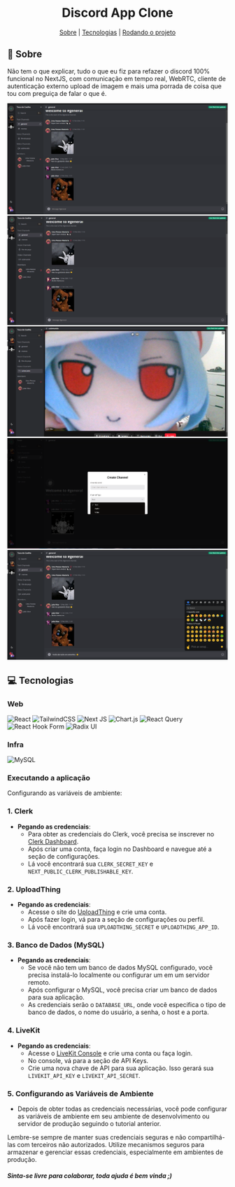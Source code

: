 <h1 align="center">Discord App Clone</h1>

<div align="center">
    <a href="#sobre">Sobre</a> | <a href="#tecnologias">Tecnologias</a> | <a href="#run">Rodando o projeto</a>
</div>

<a id="sobre"></a>

## 🚀 Sobre

Não tem o que explicar, tudo o que eu fiz para refazer o discord 100% funcional no NextJS, com comunicação em tempo real, WebRTC, cliente de autenticação externo upload de imagem e mais uma porrada de coisa que tou com preguiça de falar o que é.

![Foto 1](.github/media/Screenshot_2.png)
![Foto 2](.github/media/Screenshot_3.png)
![Foto 3](.github/media/Screenshot_4.png)
![Foto 4](.github/media/Screenshot_5.png)
![Foto 5](.github/media/Screenshot_6.png)

<a id="tecnologias"></a>

## :computer: Tecnologias

### Web

![React](https://img.shields.io/badge/react-%2320232a.svg?style=for-the-badge&logo=react&logoColor=%2364DAFB)
![TailwindCSS](https://img.shields.io/badge/tailwindcss-%2338B2AC.svg?style=for-the-badge&logo=tailwind-css&logoColor=white)
![Next JS](https://img.shields.io/badge/Next-black?style=for-the-badge&logo=next.js&logoColor=white)
![Chart.js](https://img.shields.io/badge/chart.js-F5788D.svg?style=for-the-badge&logo=chart.js&logoColor=white)
![React Query](https://img.shields.io/badge/-React%20Query-FF4154?style=for-the-badge&logo=react%20query&logoColor=white)
![React Hook Form](https://img.shields.io/badge/React%20Hook%20Form-%23EC5990.svg?style=for-the-badge&logo=reacthookform&logoColor=white)
![Radix UI](https://img.shields.io/badge/radix%20ui-161618.svg?style=for-the-badge&logo=radix-ui&logoColor=white)


### Infra
![MySQL](https://img.shields.io/badge/mysql-%2300f.svg?style=for-the-badge&logo=mysql&logoColor=white)

<a id="run"></a>

### Executando a aplicação

Configurando as variáveis de ambiente:

### 1. **Clerk**

- **Pegando as credenciais**:
  - Para obter as credenciais do Clerk, você precisa se inscrever no [Clerk Dashboard](https://dashboard.clerk.dev/).
  - Após criar uma conta, faça login no Dashboard e navegue até a seção de configurações.
  - Lá você encontrará sua `CLERK_SECRET_KEY` e `NEXT_PUBLIC_CLERK_PUBLISHABLE_KEY`.

### 2. **UploadThing**

- **Pegando as credenciais**:
  - Acesse o site do [UploadThing](https://uploadthing.com) e crie uma conta.
  - Após fazer login, vá para a seção de configurações ou perfil.
  - Lá você encontrará sua `UPLOADTHING_SECRET` e `UPLOADTHING_APP_ID`.

### 3. **Banco de Dados (MySQL)**

- **Pegando as credenciais**:
  - Se você não tem um banco de dados MySQL configurado, você precisa instalá-lo localmente ou configurar um em um servidor remoto.
  - Após configurar o MySQL, você precisa criar um banco de dados para sua aplicação.
  - As credenciais serão o `DATABASE_URL`, onde você especifica o tipo de banco de dados, o nome do usuário, a senha, o host e a porta.

### 4. **LiveKit**

- **Pegando as credenciais**:
  - Acesse o [LiveKit Console](https://console.livekit.io/) e crie uma conta ou faça login.
  - No console, vá para a seção de API Keys.
  - Crie uma nova chave de API para sua aplicação. Isso gerará sua `LIVEKIT_API_KEY` e `LIVEKIT_API_SECRET`.

### 5. **Configurando as Variáveis de Ambiente**

- Depois de obter todas as credenciais necessárias, você pode configurar as variáveis de ambiente em seu ambiente de desenvolvimento ou servidor de produção seguindo o tutorial anterior.

Lembre-se sempre de manter suas credenciais seguras e não compartilhá-las com terceiros não autorizados. Utilize mecanismos seguros para armazenar e gerenciar essas credenciais, especialmente em ambientes de produção.
#### _Sinta-se livre para colaborar, toda ajuda é bem vinda ;)_

<br/>